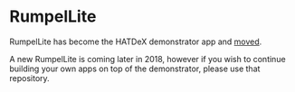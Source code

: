# RumpelLite

RumpelLite has become the HATDeX demonstrator app and [moved](https://github.com/Hub-of-all-Things/HATDeXApp).

A new RumpelLite is coming later in 2018, however if you wish to continue building your own apps on top of the demonstrator, please use that repository.
